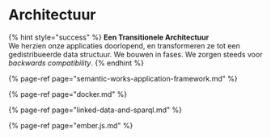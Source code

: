 # Architectuur

{% hint style="success" %}
**Een Transitionele Architectuur**  
We herzien onze applicaties doorlopend, en transformeren ze tot een gedistribueerde data structuur. We bouwen in fases. We zorgen steeds voor _backwards compatibility_.
{% endhint %}

{% page-ref page="semantic-works-application-framework.md" %}

{% page-ref page="docker.md" %}

{% page-ref page="linked-data-and-sparql.md" %}

{% page-ref page="ember.js.md" %}



